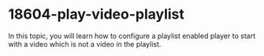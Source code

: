 # 18604-play-video-playlist
In this topic, you will learn how to configure a playlist enabled player to start with a video which is not a video in the playlist.
